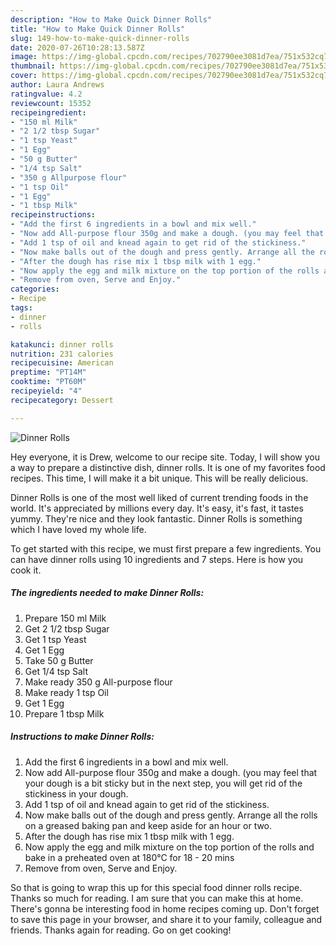 ```yaml
---
description: "How to Make Quick Dinner Rolls"
title: "How to Make Quick Dinner Rolls"
slug: 149-how-to-make-quick-dinner-rolls
date: 2020-07-26T10:28:13.587Z
image: https://img-global.cpcdn.com/recipes/702790ee3081d7ea/751x532cq70/dinner-rolls-recipe-main-photo.jpg
thumbnail: https://img-global.cpcdn.com/recipes/702790ee3081d7ea/751x532cq70/dinner-rolls-recipe-main-photo.jpg
cover: https://img-global.cpcdn.com/recipes/702790ee3081d7ea/751x532cq70/dinner-rolls-recipe-main-photo.jpg
author: Laura Andrews
ratingvalue: 4.2
reviewcount: 15352
recipeingredient:
- "150 ml Milk"
- "2 1/2 tbsp Sugar"
- "1 tsp Yeast"
- "1 Egg"
- "50 g Butter"
- "1/4 tsp Salt"
- "350 g Allpurpose flour"
- "1 tsp Oil"
- "1 Egg"
- "1 tbsp Milk"
recipeinstructions:
- "Add the first 6 ingredients in a bowl and mix well."
- "Now add All-purpose flour 350g and make a dough. (you may feel that your dough is a bit sticky but in the next step, you will get rid of the stickiness in your dough."
- "Add 1 tsp of oil and knead again to get rid of the stickiness."
- "Now make balls out of the dough and press gently. Arrange all the rolls on a greased baking pan and keep aside for an hour or two."
- "After the dough has rise mix 1 tbsp milk with 1 egg."
- "Now apply the egg and milk mixture on the top portion of the rolls and bake in a preheated oven at 180°C for 18 - 20 mins"
- "Remove from oven, Serve and Enjoy."
categories:
- Recipe
tags:
- dinner
- rolls

katakunci: dinner rolls 
nutrition: 231 calories
recipecuisine: American
preptime: "PT14M"
cooktime: "PT60M"
recipeyield: "4"
recipecategory: Dessert

---
```



![Dinner Rolls](https://img-global.cpcdn.com/recipes/702790ee3081d7ea/751x532cq70/dinner-rolls-recipe-main-photo.jpg)

Hey everyone, it is Drew, welcome to our recipe site. Today, I will show you a way to prepare a distinctive dish, dinner rolls. It is one of my favorites food recipes. This time, I will make it a bit unique. This will be really delicious.

Dinner Rolls is one of the most well liked of current trending foods in the world. It's appreciated by millions every day. It's easy, it's fast, it tastes yummy. They're nice and they look fantastic. Dinner Rolls is something which I have loved my whole life.




To get started with this recipe, we must first prepare a few ingredients. You can have dinner rolls using 10 ingredients and 7 steps. Here is how you cook it.

<!--inarticleads1-->

##### The ingredients needed to make Dinner Rolls:

1. Prepare 150 ml Milk
1. Get 2 1/2 tbsp Sugar
1. Get 1 tsp Yeast
1. Get 1 Egg
1. Take 50 g Butter
1. Get 1/4 tsp Salt
1. Make ready 350 g All-purpose flour
1. Make ready 1 tsp Oil
1. Get 1 Egg
1. Prepare 1 tbsp Milk




<!--inarticleads2-->

##### Instructions to make Dinner Rolls:

1. Add the first 6 ingredients in a bowl and mix well.
1. Now add All-purpose flour 350g and make a dough. (you may feel that your dough is a bit sticky but in the next step, you will get rid of the stickiness in your dough.
1. Add 1 tsp of oil and knead again to get rid of the stickiness.
1. Now make balls out of the dough and press gently. Arrange all the rolls on a greased baking pan and keep aside for an hour or two.
1. After the dough has rise mix 1 tbsp milk with 1 egg.
1. Now apply the egg and milk mixture on the top portion of the rolls and bake in a preheated oven at 180°C for 18 - 20 mins
1. Remove from oven, Serve and Enjoy.




So that is going to wrap this up for this special food dinner rolls recipe. Thanks so much for reading. I am sure that you can make this at home. There's gonna be interesting food in home recipes coming up. Don't forget to save this page in your browser, and share it to your family, colleague and friends. Thanks again for reading. Go on get cooking!
